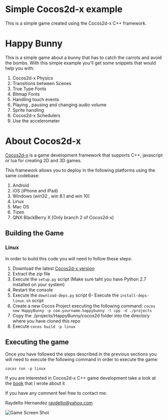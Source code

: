 # Simple Cocos2d-x example

This is a simple game created using the Cocos2d-x C++ framework.

# Happy Bunny
This is a simple game about a bunny that has to catch the carrots and avoid the bombs. With this simple example you'll get some snippets that would help you with:

1. Cocos2d-x Physics
2. Transitions between Scenes
3. True Type Fonts
4. Bitmap Fonts
5. Handling touch events
6. Playing , pausing and changing audio volume
7. Sprite handling
8. Cocos2d-x Schedulers
9. Use the accelerometer 

# About Cocos2d-x

[Cocos2d-x](http://www.cocos2d-x.org "Cocos2d-x  page") is a game development framework that supports C++, javascript or lua for creating 2D and 3D games.

This framework allows you to deploy in the following platforms using the same codebase:

1. Android
2. iOS (iPhone and iPad)
3. Windows (win32 , win 8.1 and win 10)
4. Linux
5. Mac OS
6. Tizen
7. QNX BlackBerry X (Only branch 2 of Cocos2d-x)

## Building the Game

### Linux

In order to build this code you will need to follow these steps:

1. Download the latest  [Cocos2d-x version](http://www.cocos2d-x.org/download "Cocos2d-x download page")
2. Extract the zip file
3. Execute the `setup.py` script (Make sure taht you have Python 2.7 installed on your system)
4. Restart the console
5. Execute the `download-deps.py` script
6- Execute the `install-deps-linux.sh` script
7. Create a new Cocos Project executing the following command: `cocos new HappyBunny -p com.yourname.happybunny -l cpp -d ./projects`
8. Copy the ./projects/HappyBunny/cocos2d folder into the directory where you have cloned this repo
9. Execute `cocos build -p linux`

## Executing the game

Once you have followed the steps described in the previous sections you will need to execute the following command in order to execute the game:

`cocos run -p linux`

If you are interested in Cocos2d-x C++ game development take a look at the [book](https://www.amazon.com/Building-Android-Cocos2d-x-Raydelto-Hernandez/dp/1785283839 "Cocos2d-x book")  that I wrote about it

If you have any comment feel free to contact me:

Raydelto Hernandez raydelto@yahoo.com

![Game Screen Shot](http://www.raydelto.org/bunny.png "Screen shot")
